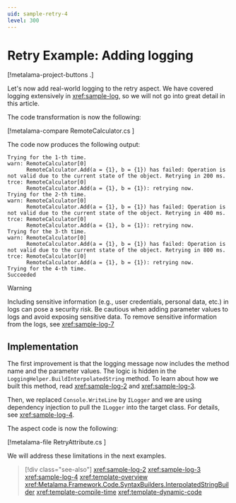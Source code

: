 ```yaml
---
uid: sample-retry-4
level: 300
---
```


# Retry Example: Adding logging

[!metalama-project-buttons .]

Let's now add real-world logging to the retry aspect. We have covered logging extensively in <xref:sample-log>, so we will not go into great detail in this article.

The code transformation is now the following:

[!metalama-compare RemoteCalculator.cs ]

The code now produces the following output:

```
Trying for the 1-th time.
warn: RemoteCalculator[0]
      RemoteCalculator.Add(a = {1}, b = {1}) has failed: Operation is not valid due to the current state of the object. Retrying in 200 ms.
trce: RemoteCalculator[0]
      RemoteCalculator.Add(a = {1}, b = {1}): retrying now.
Trying for the 2-th time.
warn: RemoteCalculator[0]
      RemoteCalculator.Add(a = {1}, b = {1}) has failed: Operation is not valid due to the current state of the object. Retrying in 400 ms.
trce: RemoteCalculator[0]
      RemoteCalculator.Add(a = {1}, b = {1}): retrying now.
Trying for the 3-th time.
warn: RemoteCalculator[0]
      RemoteCalculator.Add(a = {1}, b = {1}) has failed: Operation is not valid due to the current state of the object. Retrying in 800 ms.
trce: RemoteCalculator[0]
      RemoteCalculator.Add(a = {1}, b = {1}): retrying now.
Trying for the 4-th time.
Succeeded
```

> [!WARNING]
> Including sensitive information (e.g., user credentials, personal data, etc.) in logs can pose a security risk. Be cautious when adding parameter values to logs and avoid exposing sensitive data.
> To remove sensitive information from the logs, see <xref:sample-log-7>

## Implementation

The first improvement is that the logging message now includes the method name and the parameter values. The logic is hidden in the `LoggingHelper.BuildInterpolatedString` method. To learn about how we built this method, read <xref:sample-log-2> and <xref:sample-log-3>.

Then, we replaced `Console.WriteLine` by `ILogger` and we are using dependency injection to pull the `ILogger` into the target class. For details, see <xref:sample-log-4>.

The aspect code is now the following:

[!metalama-file RetryAttribute.cs ]


We will address these limitations in the next examples.

> [!div class="see-also"]
> <xref:sample-log-2>
> <xref:sample-log-3>
> <xref:sample-log-4>
> <xref:template-overview>
> <xref:Metalama.Framework.Code.SyntaxBuilders.InterpolatedStringBuilder>
> <xref:template-compile-time>
> <xref:template-dynamic-code>
    
  
